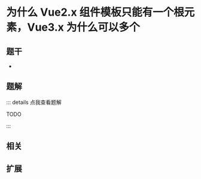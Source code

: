 # 为什么 Vue2.x 组件模板只能有一个根元素，Vue3.x 为什么可以多个


## 题干

- 



## 题解

::: details 点我查看题解

  TODO

:::



## 相关



## 扩展
